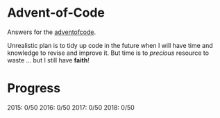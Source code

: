 # Advent-of-Code

Answers for the [adventofcode](https://adventofcode.com).

Unrealistic plan is to tidy up code in the future when I will have time and knowledge to revise and improve it.
But time is to *precious* resource to waste ... but I still have **faith**!

# Progress

2015: 0/50
2016: 0/50
2017: 0/50
2018: 0/50
